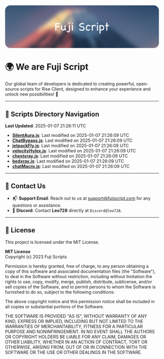 ![Banner](.github/b.webp)

# 🌍 **We are Fuji Script**

Our global team of developers is dedicated to creating powerful, open-source scripts for Rise Client, designed to enhance your experience and unlock new possibilities! 🌟

---
<!-- SCRIPTS_NAVIGATION_START -->
## 📂 **Scripts Directory Navigation**

**Last Updated**: 2025-01-07 21:26:11 UTC

- **[SilentAura.js](scripts/SilentAura.js)**: Last modified on 2025-01-07 21:26:09 UTC
- **[ChatBypass.js](scripts/ChatBypass.js)**: Last modified on 2025-01-07 21:26:09 UTC
- **[jetpackFly.js](scripts/jetpackFly.js)**: Last modified on 2025-01-07 21:26:09 UTC
- **[velocityHylex.js](scripts/velocityHylex.js)**: Last modified on 2025-01-07 21:26:09 UTC
- **[chestxray.js](scripts/chestxray.js)**: Last modified on 2025-01-07 21:26:09 UTC
- **[bedxray.js](scripts/bedxray.js)**: Last modified on 2025-01-07 21:26:09 UTC
- **[chatMacro.js](scripts/chatMacro.js)**: Last modified on 2025-01-07 21:26:09 UTC

<!-- SCRIPTS_NAVIGATION_END -->

---

## 💬 **Contact Us**  
- 📬 **Support Email**: Reach out to us at [support@fujiscript.com](mailto:support@fujiscript.com) for any questions or assistance.  
- 💬 **Discord**: Contact **Leo728** directly at `Discord@leo728`.

---

## 📜 **License**

This project is licensed under the MIT License.  

**MIT License**  
Copyright (c) 2023 Fuji Scripts  

Permission is hereby granted, free of charge, to any person obtaining a copy of this software and associated documentation files (the "Software"), to deal in the Software without restriction, including without limitation the rights to use, copy, modify, merge, publish, distribute, sublicense, and/or sell copies of the Software, and to permit persons to whom the Software is furnished to do so, subject to the following conditions:  

The above copyright notice and this permission notice shall be included in all copies or substantial portions of the Software.  

THE SOFTWARE IS PROVIDED "AS IS", WITHOUT WARRANTY OF ANY KIND, EXPRESS OR IMPLIED, INCLUDING BUT NOT LIMITED TO THE WARRANTIES OF MERCHANTABILITY, FITNESS FOR A PARTICULAR PURPOSE AND NONINFRINGEMENT. IN NO EVENT SHALL THE AUTHORS OR COPYRIGHT HOLDERS BE LIABLE FOR ANY CLAIM, DAMAGES OR OTHER LIABILITY, WHETHER IN AN ACTION OF CONTRACT, TORT OR OTHERWISE, ARISING FROM, OUT OF OR IN CONNECTION WITH THE SOFTWARE OR THE USE OR OTHER DEALINGS IN THE SOFTWARE.  
